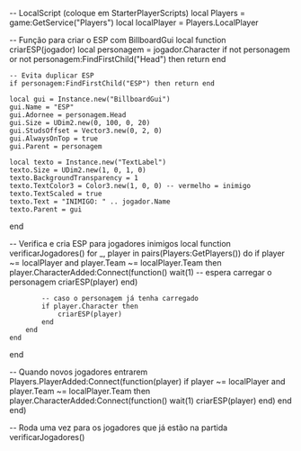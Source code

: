 -- LocalScript (coloque em StarterPlayerScripts)
local Players = game:GetService("Players")
local localPlayer = Players.LocalPlayer

-- Função para criar o ESP com BillboardGui
local function criarESP(jogador)
    local personagem = jogador.Character
    if not personagem or not personagem:FindFirstChild("Head") then return end

    -- Evita duplicar ESP
    if personagem:FindFirstChild("ESP") then return end

    local gui = Instance.new("BillboardGui")
    gui.Name = "ESP"
    gui.Adornee = personagem.Head
    gui.Size = UDim2.new(0, 100, 0, 20)
    gui.StudsOffset = Vector3.new(0, 2, 0)
    gui.AlwaysOnTop = true
    gui.Parent = personagem

    local texto = Instance.new("TextLabel")
    texto.Size = UDim2.new(1, 0, 1, 0)
    texto.BackgroundTransparency = 1
    texto.TextColor3 = Color3.new(1, 0, 0) -- vermelho = inimigo
    texto.TextScaled = true
    texto.Text = "INIMIGO: " .. jogador.Name
    texto.Parent = gui
end

-- Verifica e cria ESP para jogadores inimigos
local function verificarJogadores()
    for _, player in pairs(Players:GetPlayers()) do
        if player ~= localPlayer and player.Team ~= localPlayer.Team then
            player.CharacterAdded:Connect(function()
                wait(1) -- espera carregar o personagem
                criarESP(player)
            end)

            -- caso o personagem já tenha carregado
            if player.Character then
                criarESP(player)
            end
        end
    end
end

-- Quando novos jogadores entrarem
Players.PlayerAdded:Connect(function(player)
    if player ~= localPlayer and player.Team ~= localPlayer.Team then
        player.CharacterAdded:Connect(function()
            wait(1)
            criarESP(player)
        end)
    end
end)

-- Roda uma vez para os jogadores que já estão na partida
verificarJogadores()
